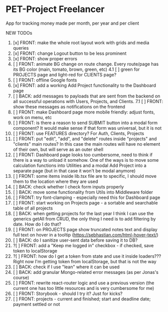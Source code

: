 # PET-Project Freelancer

App for tracking money made per month, per year and per client

NEW TODOs

1. [x] FRONT: make the whole root layout work with grids and media queries
2. [x] FRONT: change Logout button to be less prominent
3. [x] FRONT: show proper errors
4. [ ] FRONT: animate BG change on route change. Every route/page has its BG color (main, tomato, brown, green, etc)
       4.1 [ ] green for PROJECTS page and light-red for CLIENTS page?
5. [ ] FRONT: offline Google fonts
6. [x] FRONT: add a working Add Project functionality to the Dashboard page
7. [ ] BACK: add messages to payloads that are sent from the backend on all successful operations with Users, Projects, and Clients.
       7.1 [ ] FRONT: show these messages as notifications on the frontend
8. [ ] FRONT: make Dashboard page more mobile friendly: adjust fonts, work on menu, etc
9. [ ] FRONT: is there a reason to send SUBMIT button into a modal form component? It would make sense if that form was universal, but it is not
10. [ ] FRONT: use FEATURES directory? For Auth, Clients, Projects
11. [ ] FRONT: put "edit", "add", and "delete" routes inside "projects" and "clients" main routes? In this case the main routes will have no element of their own, but will serve as an outer shell
12. [ ] FRONT: Dashboard page looks too cumbersome, need to think if there is a way to unload it somehow. One of the ways is to move some calculation functions into Utilities and a modal Add Project into a separate page (but in that case it won't be modal anymore)
13. [ ] FRONT: some items inside lib.tsx file are to specific, I should move them to the location where they are used
14. [ ] BACK: check whether I check form inputs properly
15. [ ] BACK: move some functionality from Utils into Middleware folder
16. [ ] FRONT: try font-clamping - especially need this for Dashboard page
17. [ ] FRONT: start working on Projects page - a sortable and searchable table of all projects
18. [ ] BACK: when getting projects for the last year I think I can use the generics getAll from CRUD, the only thing I need is to add filtering by date. How do I do that?
19. [ ] FRONT: on PROJECTS page show truncated notes text and display full text on hover in a tooltip (https://sebhastian.com/html-hover-text/)
20. [ ] BACK: do I sanitize user-sent data before saving it to DB?
21. ?[ ] FRONT: add a "Keep me logged in" checkbox - if checked, save token to localStorage
22. ?[ ] FRONT: how do I get a token from state and use it inside loaders??? Right now I'm getting token from localStorage, but that is not the way
23. [ ] BACK: check if I use "lean" where it can be used
24. [ ] BACK: add granular Mongo-related error messages (as per Jonas's course)
25. [ ] FRONT: rewrite react-router logic and use a previous version (the current one has too little resources and is very cumbersome for me)
26. [ ] FRONT: Storybook - should I try it? Just for kicks?
27. [ ] FRONT: projects - current and finished; start and deadline date; payment settled or not
